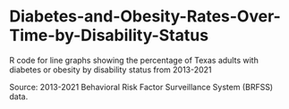 # Diabetes-and-Obesity-Rates-Over-Time-by-Disability-Status
R code for line graphs showing the percentage of Texas adults with diabetes or obesity by disability status from 2013-2021

Source: 2013-2021 Behavioral Risk Factor Surveillance System (BRFSS) data.
